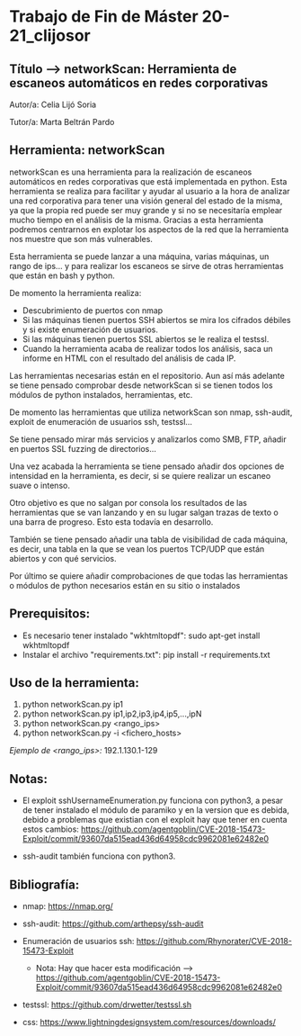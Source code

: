 # Trabajo de Fin de Máster 20-21_clijosor

## Título --> networkScan: Herramienta de escaneos automáticos en redes corporativas

Autor/a: Celia Lijó Soria

Tutor/a: Marta Beltrán Pardo


## Herramienta: networkScan

networkScan es una herramienta para la realización de escaneos automáticos en redes 
corporativas que está implementada en python. Esta herramienta se realiza para facilitar y 
ayudar al usuario a la hora de analizar una red corporativa para tener una visión general del 
estado de la misma, ya que la propia red puede ser muy grande y si no se necesitaría emplear 
mucho tiempo en el análisis de la misma. Gracias a esta herramienta podremos centrarnos en 
explotar los aspectos de la red que la herramienta nos muestre que son más vulnerables.

Esta herramienta se puede lanzar a una máquina, varias máquinas, un rango de ips... y para 
realizar los escaneos se sirve de otras herramientas que están en bash y python.

De momento la herramienta realiza:

  - Descubrimiento de puertos con nmap
  - Si las máquinas tienen puertos SSH abiertos se mira los cifrados débiles y si existe enumeración de usuarios.
  - Si las máquinas tienen puertos SSL abiertos se le realiza el testssl. 
  - Cuando la herramienta acaba de realizar todos los análisis, saca un informe en HTML con el resultado del análisis de cada IP.

Las herramientas necesarias están en el repositorio. Aun así más adelante se tiene pensado 
comprobar desde networkScan si se tienen todos los módulos de python instalados, 
herramientas, etc.

De momento las herramientas que utiliza networkScan son nmap, ssh-audit, exploit de 
enumeración de usuarios ssh, testssl…

Se tiene pensado mirar más servicios y analizarlos como SMB, FTP, añadir en puertos SSL 
fuzzing de directorios...

Una vez acabada la herramienta se tiene pensado añadir dos opciones de intensidad en la 
herramienta, es decir, si se quiere realizar un escaneo suave o intenso.

Otro objetivo es que no salgan por consola los resultados de las herramientas que se van 
lanzando y en su lugar salgan trazas de texto o una barra de progreso. Esto esta todavía en
desarrollo.

También se tiene pensado añadir una tabla de visibilidad de cada máquina, es decir, una tabla 
en la que se vean los puertos TCP/UDP que están abiertos y con qué servicios.

Por último se quiere añadir comprobaciones de que todas las herramientas o módulos de 
python necesarios están en su sitio o instalados

## Prerequisitos:

- Es necesario tener instalado "wkhtmltopdf": sudo apt-get install wkhtmltopdf
- Instalar el archivo "requirements.txt": pip install -r requirements.txt

## Uso de la herramienta:

  1) python networkScan.py ip1
  2) python networkScan.py ip1,ip2,ip3,ip4,ip5,...,ipN
  3) python networkScan.py <rango_ips>
  4) python networkScan.py -i <fichero_hosts>
 
 *Ejemplo de <rango_ips>:*  192.1.130.1-129
 
 ## Notas:
 
  - El exploit sshUsernameEnumeration.py funciona con python3, a pesar de tener instalado el módulo de paramiko y en la version que es debida, debido a problemas que existian con el exploit hay que tener en cuenta estos cambios: https://github.com/agentgoblin/CVE-2018-15473-Exploit/commit/93607da515ead436d64958cdc9962081e62482e0 

  - ssh-audit también funciona con python3.

## Bibliografía:

- nmap: https://nmap.org/

- ssh-audit: https://github.com/arthepsy/ssh-audit

- Enumeración de usuarios ssh: https://github.com/Rhynorater/CVE-2018-15473-Exploit
    - Nota: Hay que hacer esta modificación --> https://github.com/agentgoblin/CVE-2018-15473-Exploit/commit/93607da515ead436d64958cdc9962081e62482e0

- testssl: https://github.com/drwetter/testssl.sh

- css: https://www.lightningdesignsystem.com/resources/downloads/




